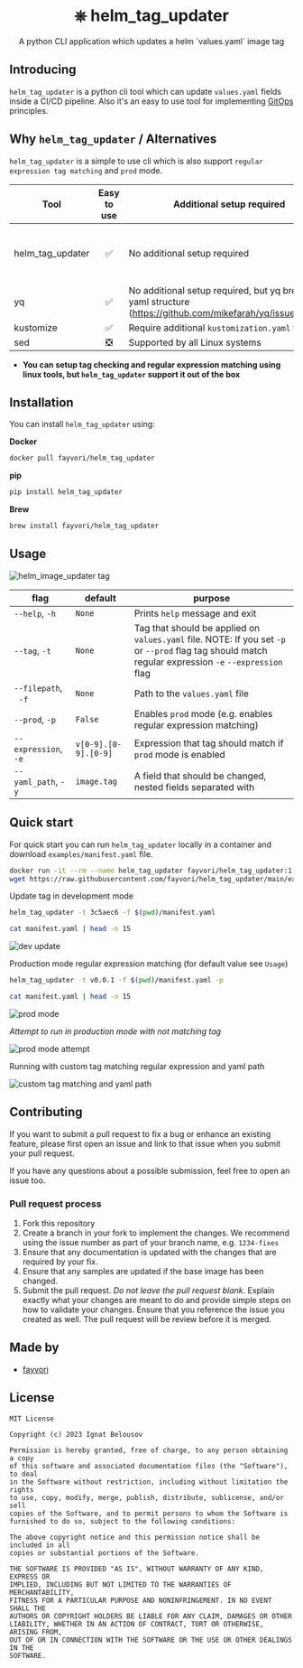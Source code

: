<div align="center">
<h1> ⎈ helm_tag_updater</h1>
<p>A python CLI application which updates a helm `values.yaml` image tag</p>
</div>

## Introducing

`helm_tag_updater` is a python cli tool which can update `values.yaml` fields inside a CI/CD pipeline. Also it's an easy to use tool for implementing [GitOps](https://about.gitlab.com/topics/gitops/#:~:text=GitOps%20is%20an%20operational%20framework,applies%20them%20to%20infrastructure%20automation.) principles.

## Why `helm_tag_updater` / Alternatives

`helm_tag_updater` is a simple to use cli which is also support `regular expression tag matching` and `prod` mode.

| Tool             | Easy to use | Additional setup required                                                                                |         Additional checks        |
|------------------|:-----------:|----------------------------------------------------------------------------------------------------------|:--------------------------------------------:|
| helm_tag_updater |           ✅ | No additional setup required                                                                             | Regular expression matching, production mode |
| yq               |           ✅ | No additional setup required, but yq breaks yaml structure (https://github.com/mikefarah/yq/issues/1248) |                       ❎                      |
| kustomize        |          ✅  | Require additional `kustomization.yaml`  file                                                            |                       ❎                      |
| sed              |      ❎      | Supported by all Linux systems                                                                           |                       ❎                      |

* **You can setup tag checking and regular expression matching using linux tools, but `helm_tag_updater` support it out of the box**

## Installation

You can install `helm_tag_updater` using:

**Docker**

```bash
docker pull fayvori/helm_tag_updater
```

**pip**
```bash
pip install helm_tag_updater
```

**Brew**
```bash 
brew install fayvori/helm_tag_updater
```

## Usage

![helm_image_updater tag](./assets/help-message.png)

 flag                        | default                       | purpose
-----------------------------|-------------------------------|---------
 `--help`, `-h`              |  `None`                       | Prints `help` message and exit
 `--tag`,  `-t`              |  `None`                       | Tag that should be applied on `values.yaml` file. NOTE: If you set `-p` or `--prod` flag tag should match regular expression `-e` `--expression` flag
 `--filepath`, &nbsp; `-f`   |  `None`                       | Path to the `values.yaml` file
 `--prod`, `-p`              |  `False`                      | Enables `prod` mode (e.g. enables regular expression matching)
 `--expression`, `-e`        |  `v[0-9].[0-9].[0-9]`         | Expression that tag should match if `prod` mode is enabled
 `--yaml_path`, `-y`         |  `image.tag`                  | A field that should be changed, nested fields separated with 

## Quick start

For quick start you can run `helm_tag_updater` locally in a container and download `examples/manifest.yaml` file.

```bash
docker run -it --rm --name helm_tag_updater fayvori/helm_tag_updater:1.0 /bin/sh
wget https://raw.githubusercontent.com/fayvori/helm_tag_updater/main/examples/manifest.yaml
```

Update tag in development mode

```bash
helm_tag_updater -t 3c5aec6 -f $(pwd)/manifest.yaml

cat manifest.yaml | head -n 15
```

![dev update](./assets/dev-update.jpeg)

Production mode regular expression matching (for default value see `Usage`)

```bash
helm_tag_updater -t v0.0.1 -f $(pwd)/manifest.yaml -p

cat manifest.yaml | head -n 15
```

![prod mode](./assets/prod-update.png)

*Attempt to run in production mode with not matching tag*

![prod mode attempt](./assets/prod-mode-attempt.png)

Running with custom tag matching regular expression and yaml path

![custom tag matching and yaml path](./assets/custom-tag-and-regular-expression.jpeg)

## Contributing

If you want to submit a pull request to fix a bug or enhance an existing
feature, please first open an issue and link to that issue when you
submit your pull request.

If you have any questions about a possible submission, feel free to open
an issue too.

### Pull request process

1. Fork this repository
1. Create a branch in your fork to implement the changes. We recommend using
the issue number as part of your branch name, e.g. `1234-fixes`
1. Ensure that any documentation is updated with the changes that are required
by your fix.
1. Ensure that any samples are updated if the base image has been changed.
1. Submit the pull request. *Do not leave the pull request blank*. Explain exactly
what your changes are meant to do and provide simple steps on how to validate
your changes. Ensure that you reference the issue you created as well.
The pull request will be review before it is merged.

## Made by

- [fayvori](https://github.com/fayvori)

## License

```
MIT License

Copyright (c) 2023 Ignat Belousov

Permission is hereby granted, free of charge, to any person obtaining a copy
of this software and associated documentation files (the "Software"), to deal
in the Software without restriction, including without limitation the rights
to use, copy, modify, merge, publish, distribute, sublicense, and/or sell
copies of the Software, and to permit persons to whom the Software is
furnished to do so, subject to the following conditions:

The above copyright notice and this permission notice shall be included in all
copies or substantial portions of the Software.

THE SOFTWARE IS PROVIDED "AS IS", WITHOUT WARRANTY OF ANY KIND, EXPRESS OR
IMPLIED, INCLUDING BUT NOT LIMITED TO THE WARRANTIES OF MERCHANTABILITY,
FITNESS FOR A PARTICULAR PURPOSE AND NONINFRINGEMENT. IN NO EVENT SHALL THE
AUTHORS OR COPYRIGHT HOLDERS BE LIABLE FOR ANY CLAIM, DAMAGES OR OTHER
LIABILITY, WHETHER IN AN ACTION OF CONTRACT, TORT OR OTHERWISE, ARISING FROM,
OUT OF OR IN CONNECTION WITH THE SOFTWARE OR THE USE OR OTHER DEALINGS IN THE
SOFTWARE.
```

